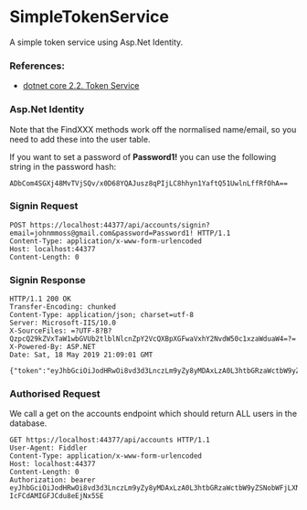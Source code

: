 ﻿# SimpleTokenService

A simple token service using Asp.Net Identity.

### References:

* [dotnet core 2.2. Token Service](https://jasonwatmore.com/post/2018/08/14/aspnet-core-21-jwt-authentication-tutorial-with-example-api)

### Asp.Net Identity
Note that the FindXXX methods work off the normalised name/email, 
so you need to add these into the user table.

If you want to set a password of **Password1!** you can use the following string in the password hash:

```
ADbCom4SGXj48MvTVjSQv/x0D68YQAJusz8qPIjLC8hhyn1YaftQ51UwlnLffRfOhA==
```

### Signin Request

```
POST https://localhost:44377/api/accounts/signin?email=johnmmoss@gmail.com&password=Password1! HTTP/1.1
Content-Type: application/x-www-form-urlencoded
Host: localhost:44377
Content-Length: 0
```

### Signin Response

```
HTTP/1.1 200 OK
Transfer-Encoding: chunked
Content-Type: application/json; charset=utf-8
Server: Microsoft-IIS/10.0
X-SourceFiles: =?UTF-8?B?QzpcQ29kZVxTaW1wbGVUb2tlblNlcnZpY2VcQXBpXGFwaVxhY2NvdW50c1xzaWduaW4=?=
X-Powered-By: ASP.NET
Date: Sat, 18 May 2019 21:09:01 GMT

{"token":"eyJhbGciOiJodHRwOi8vd3d3LnczLm9yZy8yMDAxLzA0L3htbGRzaWctbW9yZSNobWFjLXNoYTI1NiIsInR5cCI6IkpXVCJ9.eyJzdWIiOiJqb2hubW1vc3NAZ21haWwuY29tIiwibmJmIjoxNTU4MjEzNzI2LCJleHAiOjE1NTgyMTQwMjYsImlzcyI6IkFDTUUiLCJhdWQiOiJldmVyeW9uZSJ9.GmKluj_h8V_JwcEtR6wEpDhnw_sTY_eGbfhUC0bLMkU","expires":"300"}
```


### Authorised Request

We call a get on the accounts endpoint which should return ALL users in the database.

```
GET https://localhost:44377/api/accounts HTTP/1.1
User-Agent: Fiddler
Content-Type: application/x-www-form-urlencoded
Host: localhost:44377
Content-Length: 0
Authorization: bearer eyJhbGciOiJodHRwOi8vd3d3LnczLm9yZy8yMDAxLzA0L3htbGRzaWctbW9yZSNobWFjLXNoYTI1NiIsInR5cCI6IkpXVCJ9.eyJzdWIiOiJqb2hubW1vc3NAZ21haWwuY29tIiwibmJmIjoxNTU4MzY1NjA2LCJleHAiOjE1NTgzNjU5MDYsImlzcyI6IkFDTUUiLCJhdWQiOiJldmVyeW9uZSJ9.cdXOdUjUe0UNWoS0hGc-IcFCdAMIGFJCdu8eEjNx5SE
```